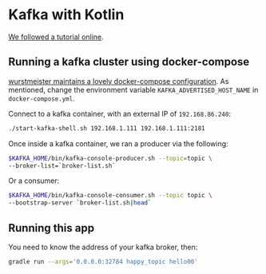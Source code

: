 # Kafka with Kotlin

[We followed a tutorial online](https://aseigneurin.github.io/2018/08/01/kafka-tutorial-1-simple-producer-in-kotlin.html).

## Running a kafka cluster using docker-compose

[wurstmeister maintains a lovely docker-compose configuration](http://wurstmeister.github.io/kafka-docker/).  As mentioned, change the environment variable `KAFKA_ADVERTISED_HOST_NAME` in `docker-compose.yml`.

Connect to a kafka container, with an external IP of `192.168.86.240`:

```sh
./start-kafka-shell.sh 192.168.1.111 192.168.1.111:2181
```

Once inside a kafka container, we ran a producer via the following:

```sh
$KAFKA_HOME/bin/kafka-console-producer.sh --topic=topic \
--broker-list=`broker-list.sh`
```

Or a consumer:

```sh
$KAFKA_HOME/bin/kafka-console-consumer.sh --topic topic \
--bootstrap-server `broker-list.sh|head`
```

## Running this app

You need to know the address of your kafka broker, then:

```sh
gradle run --args='0.0.0.0:32784 happy_topic hello00'
```
